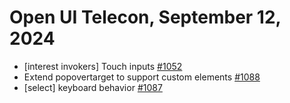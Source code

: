 Open UI Telecon, September 12, 2024
===================================
  * [interest invokers] Touch inputs [#1052](https://github.com/openui/open-ui/issues/1052)
  * Extend popovertarget to support custom elements [#1088](https://github.com/openui/open-ui/issues/1088)
  * [select] keyboard behavior [#1087](https://github.com/openui/open-ui/issues/1087)
